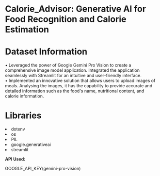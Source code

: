 # Calorie_Advisor: Generative AI for Food Recognition and Calorie Estimation

# Dataset Information
• Leveraged the power of Google Gemini Pro Vision to create a comprehensive image model application. Integrated the application seamlessly with Streamlit for an intuitive and user-friendly interface.
<br>
• Implemented an innovative solution that allows users to upload images of meals. Analysing the images, it has the capability to provide accurate and detailed information such as the food's name, nutritional content, and calorie information.


# Libraries

<li>dotenv
<li>os
<li>PIL
<li>google.generativeai
<li>streamlit

**API Used:** 

GOOGLE_API_KEY(gemini-pro-vision)


